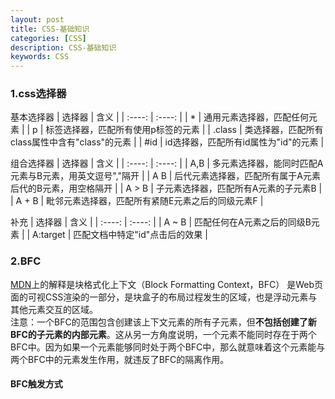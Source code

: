 ```yaml
---
layout: post
title: CSS-基础知识
categories: [CSS]
description: CSS-基础知识
keywords: CSS
---
```


### 1.css选择器
基本选择器
| 选择器 | 含义 |
| :----: | :----: |
| * | 通用元素选择器，匹配任何元素 |
| p | 标签选择器，匹配所有使用p标签的元素 |
| .class | 类选择器，匹配所有class属性中含有"class"的元素 |
| #id | id选择器，匹配所有id属性为"id"的元素 |

组合选择器
| 选择器 | 含义 |
| :----: | :----: |
| A,B | 多元素选择器，能同时匹配A元素与B元素，用英文逗号","隔开 |
| A B | 后代元素选择器，匹配所有属于A元素后代的B元素，用空格隔开 |
| A > B | 子元素选择器，匹配所有A元素的子元素B |
| A + B | 毗邻元素选择器，匹配所有紧随E元素之后的同级元素F |

补充
| 选择器 | 含义 |
| :----: | :----: |
| A ~ B | 匹配任何在A元素之后的同级B元素 |
| A:target | 匹配文档中特定"id"点击后的效果 |

### 2.BFC
<a href="https://developer.mozilla.org/zh-CN/docs/Web/Guide/CSS/Block_formatting_context" target="_blank">MDN</a>上的解释是块格式化上下文（Block Formatting Context，BFC） 是Web页面的可视CSS渲染的一部分，是块盒子的布局过程发生的区域，也是浮动元素与其他元素交互的区域。  
注意：一个BFC的范围包含创建该上下文元素的所有子元素，但**不包括创建了新BFC的子元素的内部元素**。这从另一方角度说明，一个元素不能同时存在于两个BFC中。因为如果一个元素能够同时处于两个BFC中，那么就意味着这个元素能与两个BFC中的元素发生作用，就违反了BFC的隔离作用。 
#### BFC触发方式